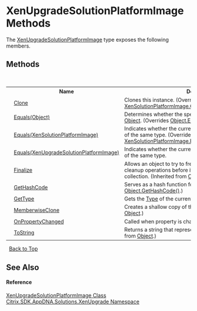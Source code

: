 # XenUpgradeSolutionPlatformImage Methods
 

The <a href="e4cd4f04-dc79-5a7c-8e29-437668349f58">XenUpgradeSolutionPlatformImage</a> type exposes the following members.


## Methods
&nbsp;<table><tr><th></th><th>Name</th><th>Description</th></tr><tr><td>![Public method](media/pubmethod.gif "Public method")</td><td><a href="e7587488-0f66-f6d9-5768-c941607714e5">Clone</a></td><td>
Clones this instance.
 (Overrides <a href="f9ee4d20-e9b6-b5fc-d453-05c9f8edba36">XenSolutionPlatformImage.Clone()</a>.)</td></tr><tr><td>![Public method](media/pubmethod.gif "Public method")</td><td><a href="d63e3216-107a-7037-d1aa-37cd3fe8fbd2">Equals(Object)</a></td><td>
Determines whether the specified <a href="http://msdn2.microsoft.com/en-us/library/e5kfa45b" target="_blank">Object</a> is equal to the current <a href="http://msdn2.microsoft.com/en-us/library/e5kfa45b" target="_blank">Object</a>.
 (Overrides <a href="http://msdn2.microsoft.com/en-us/library/bsc2ak47" target="_blank">Object.Equals(Object)</a>.)</td></tr><tr><td>![Public method](media/pubmethod.gif "Public method")</td><td><a href="5bdd4e8a-96ed-6856-82ed-b4cf7a99cea5">Equals(XenSolutionPlatformImage)</a></td><td>
Indicates whether the current object is equal to another object of the same type.
 (Overrides <a href="ec4d22aa-8d87-8dc8-67ca-68e78a4f423c">XenSolutionPlatformImage.Equals(XenSolutionPlatformImage)</a>.)</td></tr><tr><td>![Public method](media/pubmethod.gif "Public method")</td><td><a href="9e437b8e-3395-b46c-a6d9-d6054625a66c">Equals(XenUpgradeSolutionPlatformImage)</a></td><td>
Indicates whether the current object is equal to another object of the same type.</td></tr><tr><td>![Protected method](media/protmethod.gif "Protected method")</td><td><a href="http://msdn2.microsoft.com/en-us/library/4k87zsw7" target="_blank">Finalize</a></td><td>
Allows an object to try to free resources and perform other cleanup operations before it is reclaimed by garbage collection.
 (Inherited from <a href="http://msdn2.microsoft.com/en-us/library/e5kfa45b" target="_blank">Object</a>.)</td></tr><tr><td>![Public method](media/pubmethod.gif "Public method")</td><td><a href="8f66dee4-ec3d-7801-d5a3-a6fe490bc43c">GetHashCode</a></td><td>
Serves as a hash function for a particular type.
 (Overrides <a href="http://msdn2.microsoft.com/en-us/library/zdee4b3y" target="_blank">Object.GetHashCode()</a>.)</td></tr><tr><td>![Public method](media/pubmethod.gif "Public method")</td><td><a href="http://msdn2.microsoft.com/en-us/library/dfwy45w9" target="_blank">GetType</a></td><td>
Gets the <a href="http://msdn2.microsoft.com/en-us/library/42892f65" target="_blank">Type</a> of the current instance.
 (Inherited from <a href="http://msdn2.microsoft.com/en-us/library/e5kfa45b" target="_blank">Object</a>.)</td></tr><tr><td>![Protected method](media/protmethod.gif "Protected method")</td><td><a href="http://msdn2.microsoft.com/en-us/library/57ctke0a" target="_blank">MemberwiseClone</a></td><td>
Creates a shallow copy of the current <a href="http://msdn2.microsoft.com/en-us/library/e5kfa45b" target="_blank">Object</a>.
 (Inherited from <a href="http://msdn2.microsoft.com/en-us/library/e5kfa45b" target="_blank">Object</a>.)</td></tr><tr><td>![Protected method](media/protmethod.gif "Protected method")</td><td><a href="6ed3f1e4-030f-22bc-91bc-826ceb5ab6a9">OnPropertyChanged</a></td><td>
Called when property is changed.</td></tr><tr><td>![Public method](media/pubmethod.gif "Public method")</td><td><a href="http://msdn2.microsoft.com/en-us/library/7bxwbwt2" target="_blank">ToString</a></td><td>
Returns a string that represents the current object.
 (Inherited from <a href="http://msdn2.microsoft.com/en-us/library/e5kfa45b" target="_blank">Object</a>.)</td></tr></table>&nbsp;
<a href="#xenupgradesolutionplatformimage-methods">Back to Top</a>

## See Also


#### Reference
<a href="e4cd4f04-dc79-5a7c-8e29-437668349f58">XenUpgradeSolutionPlatformImage Class</a><br /><a href="2805b95f-a335-5d98-deaf-c0312b394eda">Citrix.SDK.AppDNA.Solutions.XenUpgrade Namespace</a><br />